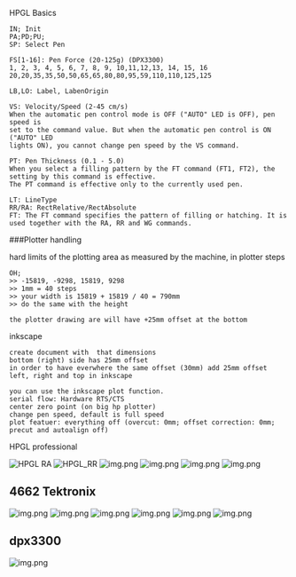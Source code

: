 
HPGL Basics

    IN; Init
    PA;PD;PU;
    SP: Select Pen

    FS[1-16]: Pen Force (20-125g) (DPX3300)
    1, 2, 3, 4, 5, 6, 7, 8, 9, 10,11,12,13, 14, 15, 16
    20,20,35,35,50,50,65,65,80,80,95,59,110,110,125,125
    
    LB,LO: Label, LabenOrigin

    VS: Velocity/Speed (2-45 cm/s)
    When the automatic pen control mode is OFF ("AUTO" LED is OFF), pen speed is
    set to the command value. But when the automatic pen control is ON ("AUTO" LED
    lights ON), you cannot change pen speed by the VS command.

    PT: Pen Thickness (0.1 - 5.0)
    When you select a filling pattern by the FT command (FT1, FT2), the setting by this command is effective. 
    The PT command is effective only to the currently used pen. 

    LT: LineType
    RR/RA: RectRelative/RectAbsolute
    FT: The FT command specifies the pattern of filling or hatching. It is used together with the RA, RR and WG commands.



###Plotter handling

hard limits of the plotting area as measured by the machine, in plotter steps

    OH;
    >> -15819, -9298, 15819, 9298
    >> 1mm = 40 steps
    >> your width is 15819 + 15819 / 40 = 790mm
    >> do the same with the height
    
    the plotter drawing are will have +25mm offset at the bottom
    
inkscape

    create document with  that dimensions
    bottom (right) side has 25mm offset
    in order to have everwhere the same offset (30mm) add 25mm offset left, right and top in inkscape
    
    you can use the inkscape plot function.
    serial flow: Hardware RTS/CTS
    center zero point (on big hp plotter)
    change pen speed, default is full speed
    plot featuer: everything off (overcut: 0mm; offset correction: 0mm; precut and autoalign off)



HPGL professional

![HPGL RA](hpgl_ra.png)
![HPGL_RR](hpgl_rr.png)
![img.png](hpgl_uf.png)
![img.png](hpgl_wg.png)
![img.png](hpgl_fp.png)
![img.png](hpgl_ft.png)

## 4662 Tektronix
![img.png](tek_4662_graph_mode.png)
![img.png](tek_4662_graph_mode2.png)
![img.png](tek_4662_plotter_on.png)
![img.png](tek_4662_transmission.png)
![img.png](tek_4662_bounds.png)
![img.png](tek_4662_switches.png)

## dpx3300
![img.png](dpx3300_vs.png)
